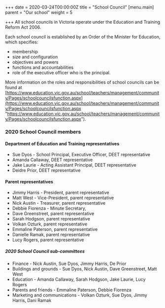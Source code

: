 +++
date = 2020-03-24T00:00:00Z
title = "School Council"
[menu.main]
parent = "Our school"
weight = 5

+++
All school councils in Victoria operate under the Education and Training Reform Act 2006.

Each school council is established by an Order of the Minister for Education, which specifies:

* membership
* size and configuration
* objectives and powers
* functions and accountabilities
* role of the executive officer who is the principal.

More information on the roles and responsibilities of school councils can be found at [https://www.education.vic.gov.au/school/teachers/management/community/Pages/schoolcouncilsfunction.aspx](https://www.education.vic.gov.au/school/teachers/management/community/Pages/schoolcouncilsfunction.aspx "https://www.education.vic.gov.au/school/teachers/management/community/Pages/schoolcouncilsfunction.aspx").

### 2020 School Council members

#### Department of Education and Training representatives

* Sue Dyos - School Principal, Executive Officer, DEET representative
* Amanda Callaway, DEET representative
* Jake Laurie - Acting Assistant Principal, DEET representative
* Deidre Prior, DEET representative

#### Parent representatives

* Jimmy Harris - President, parent representative
* Matt West - Vice-President, parent representative
* Nick Austin - Treasurer, parent representative
* Debbie Fiorenza - Minute Secretary, 
* Dave Greenstreet, parent representative
* Sarah Hodgson, parent representative
* Volkan Ozturk, parent representative
* Emmaline Paterson, parent representative
* Danielle Ramak, parent representative
* Lucy Rogers, parent representative

##### 2020 School Council sub-committees

* Finance - Nick Austin, Sue Dyos, Jimmy Harris, De Prior
* Buildings and grounds - Sue Dyos, Nick Austin, Dave Greenstreet, Matt West 
* Education - Amanda Callaway, Sarah Hodgson, Jake Laurie, Lucy Rogers
* Parents and friends - Emmaline Paterson, Debbie Fiorenza
* Marketing and communications - Volkan Ozturk, Sue Dyos, Jimmy Harris, Dani Ramak